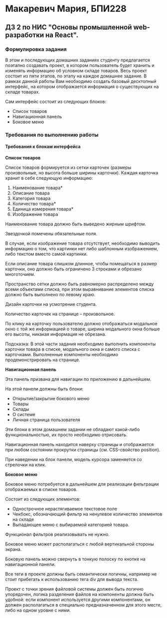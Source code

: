 # Макаревич Мария, БПИ228
## ДЗ 2 по НИС "Основы промышленной web-разработки на React".
### Формулировка задания 
В этом и последующих домашних заданиях студенту предлагается поэтапно создавать проект, в котором пользователь будет хранить и изменять информацию об условном складе товаров. Весь проект состоит из пяти этапов, по этапу на каждое домашнее задание. В рамках данной работы Вам необходимо создать базовый десктопный интерфейс, на котором отображается информация о существующих на складе товарах. 

Сам интерфейс состоит из следующих блоков: 
- Список товаров
- Навигационная панель
- Боковое меню

### Требования по выполнению работы
#### Требования к блокам интерфейса
**Список товаров**

Список товаров формируется из сетки карточек (размеры произвольные, но высота больше ширины карточки). 
Каждая карточка хранит в себе следующую информацию: 
1. Наименование товара* 
2. Описание товара 
3. Категория товара 
4. Количество товара* 
5. Единица измерения товара* 
6. Изображение товара

Наименование товара должно быть выведено жирным шрифтом.

Звездочкой помечены обязательные поля. 

В случае, если изображение товара отсутствует, необходимо выводить информацию о том, что картинки нет либо шаблонным изображением, либо текстом вместо самой картинки. 

Если описание товара слишком длинное, чтобы помещаться в размер карточки, оно должно быть ограничено 3 строками и обрезано многоточием. 

Пространство сетки должно быть равномерно распределено между всеми объектами списка, при этом выравнивание элементов списка должно быть выполнено по левому краю. 

Дизайн карточки на усмотрение студента. 

Количество карточек на странице – произвольное. 

По клику на карточку пользователю должно отображаться модальное окно с той же информацией о товаре, ширина модального окна больше его высоты, никакая информация не обрезана. 

Подсказка: В этой части задания необходимо выполнить компоненты карточки товара в списке, модального окна и самого списка с карточками. Выполненные компоненты необходимо продемонстрировать на странице. 

**Навигационная панель**

Эта панель призвана для навигации по приложению в дальнейшем. 

На этой панели должны быть блоки: 

- Открытие/закрытие бокового меню
- Товары
- Склады
- О системе
- Личная страница пользователя

Эти блоки в этом домашнем задании не обладают какой-либо функциональностью, их просто необходимо отрисовать.

Навигационная панель находится наверху страницы и отображается при любом состоянии прокрутки страницы (см. CSS-свойство position).

При наведении на блок панели, модель курсора заменяется со стрелочки на клик.

**Боковое меню**

Боковое меню потребуется в дальнейшем для реализации фильтрации отображаемых в списке товаров.

Состоит из следующих элементов:
- Однострочное нерастягиваемое текстовое поле
- Чекбокс, обозначающий фильтр на ненулевое количество элементов на складе
- Выпадающее меню с выбираемой категорией товара.

Функционал фильтров реализовывать не нужно. 

Боковое меню может располагаться с любой вертикальной стороны экрана. 

Боковую панель можно свернуть в тонкую полоску по кнопке на навигационной панели.

Все теги в проекте должны быть семантически логичны, например не стоит прибегать к использованию тега div для вывода текста.

Проект с точки зрения файловой системы должен быть логично упорядочен, логика разделения файлов на компоненты должна быть удобной: если компонент используется другими компонентами, он должен располагаться в специально предназначенном для этого месте, либо на одном уровне с ними.
